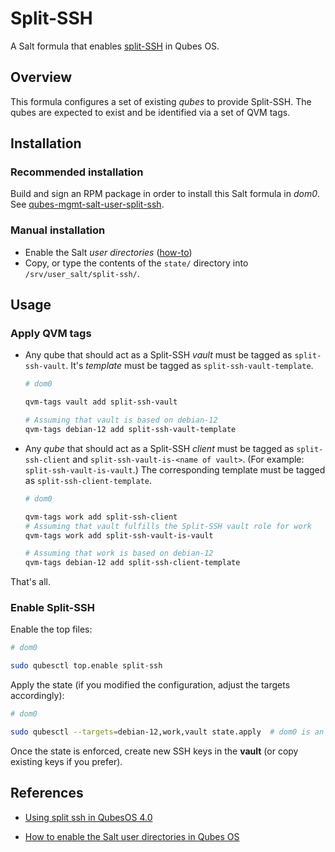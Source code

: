 Split-SSH
=========

A Salt formula that enables [split-SSH][split-ssh] in Qubes OS.

Overview
--------

This formula configures a set of existing _qubes_ to provide Split-SSH. The qubes are expected to exist and be identified via a set of QVM tags.

Installation
------------

### Recommended installation

Build and sign an RPM package in order to install this Salt formula in _dom0_. See [qubes-mgmt-salt-user-split-ssh][rpm].

  [rpm]: https://github.com/gonzalo-bulnes/qubes-mgmt-salt-user/tree/main/packages/split-ssh

### Manual installation

- Enable the Salt _user directories_ ([how-to][user-dirs-how-to])
- Copy, or type the contents of the `state/` directory into `/srv/user_salt/split-ssh/`.

Usage
-----

### Apply QVM tags

- Any qube that should act as a Split-SSH _vault_ must be tagged as `split-ssh-vault`.
  It's _template_ must be tagged as `split-ssh-vault-template`.
 
  ```sh
  # dom0

  qvm-tags vault add split-ssh-vault

  # Assuming that vault is based on debian-12
  qvm-tags debian-12 add split-ssh-vault-template
  ```

- Any _qube_ that should act as a Split-SSH _client_ must be tagged as `split-ssh-client` and `split-ssh-vault-is-<name of vault>`. (For example: `split-ssh-vault-is-vault`.)
  The corresponding template must be tagged as `split-ssh-client-template`.

  ```sh
  # dom0

  qvm-tags work add split-ssh-client
  # Assuming that vault fulfills the Split-SSH vault role for work
  qvm-tags work add split-ssh-vault-is-vault

  # Assuming that work is based on debian-12
  qvm-tags debian-12 add split-ssh-client-template
  ```

That's all.

### Enable Split-SSH

Enable the top files:

```sh
# dom0

sudo qubesctl top.enable split-ssh
```

Apply the state (if you modified the configuration, adjust the targets accordingly):

```sh
# dom0

sudo qubesctl --targets=debian-12,work,vault state.apply  # dom0 is an implicit target
```

Once the state is enforced, create new SSH keys in the **vault** (or copy existing keys if you prefer).

References
----------

- [Using split ssh in QubesOS 4.0][split-ssh]
- [How to enable the Salt user directories in Qubes OS][user-dirs-how-to]

  [split-ssh]: https://kushaldas.in/posts/using-split-ssh-in-qubesos-4-0.html
  [user-dirs-how-to]: https://github.com/gonzalo-bulnes/qubes-mgmt-salt-user#prerequisites
